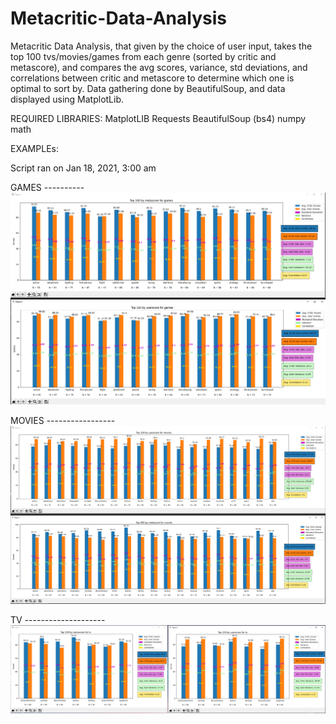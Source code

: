 # Metacritic-Data-Analysis

Metacritic Data Analysis, that given by the choice of user input, takes the top 100 tvs/movies/games from each genre (sorted by critic and metascore), and compares the avg scores,
variance, std deviations, and correlations between critic and metascore to determine which one is optimal to sort by. Data gathering done by BeautifulSoup, and data displayed
using MatplotLib.

REQUIRED LIBRARIES:
MatplotLIB
Requests
BeautifulSoup (bs4)
numpy
math


EXAMPLEs:

Script ran on Jan 18, 2021, 3:00 am

GAMES ----------
![alt text](https://github.com/UmerAhmad/Metacritic-Data-Analysis/blob/main/images/games%20example%20-%20jan%2018%202021.PNG)




MOVIES -----------------
![alt text](https://github.com/UmerAhmad/Metacritic-Data-Analysis/blob/main/images/movies%20example%20-%20jan%2018%202021.PNG)




TV --------------------
![alt text](https://github.com/UmerAhmad/Metacritic-Data-Analysis/blob/main/images/tv%20example%20-%20jan%2018%202021.PNG)
